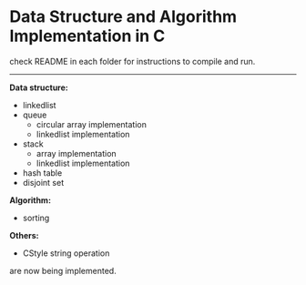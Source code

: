 # Data Structure and Algorithm Implementation in C

check README in each folder for instructions to compile and run. 

---
**Data structure:**
- linkedlist 
- queue
  - circular array implementation
  - linkedlist implementation
- stack
  - array implementation
  - linkedlist implementation
- hash table
- disjoint set

**Algorithm:**
- sorting

**Others:**
- CStyle string operation
 
are now being implemented.
